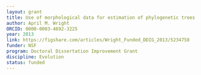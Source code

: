 ```yaml
---
layout: grant
title: Use of morphological data for estimation of phylogenetic trees
author: April M. Wright
ORCID: 0000-0003-4692-3225
year: 2013
link: https://figshare.com/articles/Wright_Funded_DDIG_2013/5234758
funder: NSF
program: Doctoral Dissertation Improvement Grant
discipline: Evolution
status: funded
---
```


